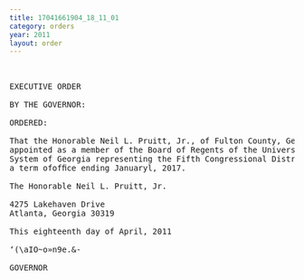 ```yaml
---
title: 17041661904_18_11_01
category: orders
year: 2011
layout: order
---
```


<pre> 

EXECUTIVE ORDER

BY THE GOVERNOR:

ORDERED:

That the Honorable Neil L. Pruitt, Jr., of Fulton County, Georgia, is
appointed as a member of the Board of Regents of the University
System of Georgia representing the Fifth Congressional District, for
a term ofofﬁce ending Januaryl, 2017.

The Honorable Neil L. Pruitt, Jr.

4275 Lakehaven Drive
Atlanta, Georgia 30319

This eighteenth day of April, 2011

‘(\aIO~o»n9e.&-

GOVERNOR

</pre>

